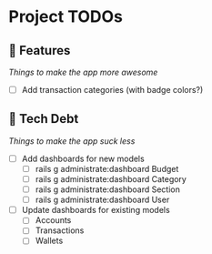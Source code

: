 # Project TODOs

## 💎 **Features**
*Things to make the app more awesome*

- [ ] Add transaction categories (with badge colors?)

## 🚧 **Tech Debt**
*Things to make the app suck less*

- [ ] Add dashboards for new models
  - [ ] rails g administrate:dashboard Budget
  - [ ] rails g administrate:dashboard Category
  - [ ] rails g administrate:dashboard Section
  - [ ] rails g administrate:dashboard User
- [ ] Update dashboards for existing models
  - [ ] Accounts
  - [ ] Transactions
  - [ ] Wallets
